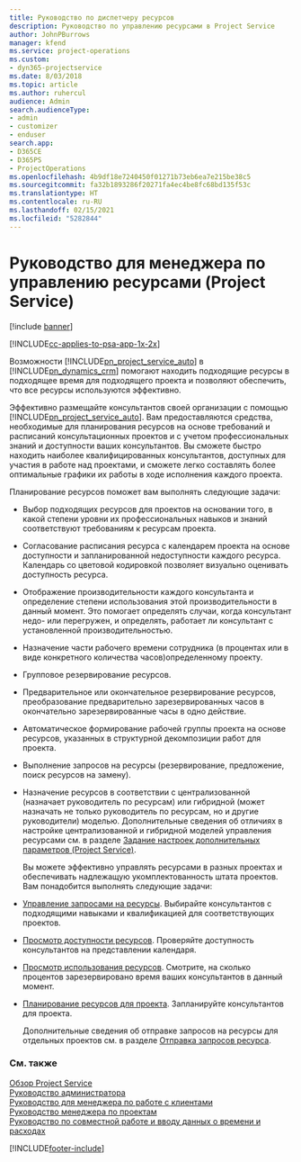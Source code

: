 ```yaml
---
title: Руководство по диспетчеру ресурсов
description: Руководство по управлению ресурсами в Project Service
author: JohnPBurrows
manager: kfend
ms.service: project-operations
ms.custom:
- dyn365-projectservice
ms.date: 8/03/2018
ms.topic: article
ms.author: ruhercul
audience: Admin
search.audienceType:
- admin
- customizer
- enduser
search.app:
- D365CE
- D365PS
- ProjectOperations
ms.openlocfilehash: 4b9df18e7240450f01271b73eb6ea7e215be38c5
ms.sourcegitcommit: fa32b1893286f20271fa4ec4be8fc68bd135f53c
ms.translationtype: HT
ms.contentlocale: ru-RU
ms.lasthandoff: 02/15/2021
ms.locfileid: "5282844"
---
```

# <a name="resource-manager-guide-project-service"></a>Руководство для менеджера по управлению ресурсами (Project Service)

[!include [banner](../includes/psa-now-project-operations.md)]

[!INCLUDE[cc-applies-to-psa-app-1x-2x](../includes/cc-applies-to-psa-app-1x-2x.md)]

Возможности [!INCLUDE[pn_project_service_auto](../includes/pn-project-service-auto.md)] в [!INCLUDE[pn_dynamics_crm](../includes/pn-dynamics-crm.md)] помогают находить подходящие ресурсы в подходящее время для подходящего проекта и позволяют обеспечить, что все ресурсы используются эффективно.  
  
 Эффективно размещайте консультантов своей организации с помощью [!INCLUDE[pn_project_service_auto](../includes/pn-project-service-auto.md)]. Вам предоставляются средства, необходимые для планирования ресурсов на основе требований и расписаний консультационных проектов и с учетом профессиональных знаний и доступности ваших консультантов. Вы сможете быстро находить наиболее квалифицированных консультантов, доступных для участия в работе над проектами, и сможете легко составлять более оптимальные графики их работы в ходе исполнения каждого проекта.  
  
 Планирование ресурсов поможет вам выполнять следующие задачи:  
  
- Выбор подходящих ресурсов для проектов на основании того, в какой степени уровни их профессиональных навыков и знаний соответствуют требованиям к ресурсам проекта.  
  
- Согласование расписания ресурса с календарем проекта на основе доступности и запланированной недоступности каждого ресурса. Календарь со цветовой кодировкой позволяет визуально оценивать доступность ресурса.  
  
- Отображение производительности каждого консультанта и определение степени использования этой производительности в данный момент. Это помогает определять случаи, когда консультант недо- или перегружен, и определять, работает ли консультант с установленной производительностью.  
  
- Назначение части рабочего времени сотрудника (в процентах или в виде конкретного количества часов)определенному проекту.  
  
- Групповое резервирование ресурсов.  
  
- Предварительное или окончательное резервирование ресурсов, преобразование предварительно зарезервированных часов в окончательно зарезервированные часы в одно действие.  
  
- Автоматическое формирование рабочей группы проекта на основе ресурсов, указанных в структурной декомпозиции работ для проекта.  
  
- Выполнение запросов на ресурсы (резервирование, предложение, поиск ресурсов на замену).  
  
- Назначение ресурсов в соответствии с централизованной (назначает руководитель по ресурсам) или гибридной (может назначать не только руководитель по ресурсам, но и другие руководители) моделью. Дополнительные сведения об отличиях в настройке централизованной и гибридной моделей управления ресурсами см. в разделе [Задание настроек дополнительных параметров (Project Service)](../psa/configure-additional-parameters-settings.md).  
  
  Вы можете эффективно управлять ресурсами в разных проектах и обеспечивать надлежащую укомплектованность штата проектов. Вам понадобится выполнять следующие задачи:  
  
- [Управление запросами на ресурсы](../psa/manage-resource-requests.md). Выбирайте консультантов с подходящими навыками и квалификацией для соответствующих проектов.  
  
- [Просмотр доступности ресурсов](../psa/view-resource-availability.md). Проверяйте доступность консультантов на представлении календаря.  
  
- [Просмотр использования ресурсов](../psa/view-resource-utilization.md). Смотрите, на сколько процентов зарезервировано время ваших консультантов в данный момент.  
  
- [Планирование ресурсов для проекта](../psa/schedule-resources-project.md). Запланируйте консультантов для проекта.  
  
  Дополнительные сведения об отправке запросов на ресурсы для отдельных проектов см. в разделе [Отправка запросов ресурса](../psa/submit-resource-requests.md).  
  
### <a name="see-also"></a>См. также  
 [Обзор Project Service](../psa/overview.md)   
 [Руководство администратора](../psa/admin-guide.md)   
 [Руководство для менеджера по работе с клиентами](../psa/account-manager-guide.md)   
 [Руководство менеджера по проектам](../psa/project-manager-guide.md)   
 [Руководство по совместной работе и вводу данных о времени и расходах](../psa/time-expense-collaboration-guide.md)


[!INCLUDE[footer-include](../includes/footer-banner.md)]